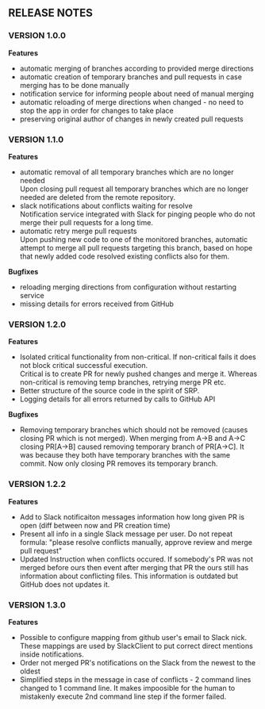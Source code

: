 ## RELEASE NOTES

### VERSION 1.0.0

**Features**
- automatic merging of branches according to provided merge directions
- automatic creation of temporary branches and pull requests in case merging has to be done manually
- notification service for informing people about need of manual merging
- automatic reloading of merge directions when changed - no need to stop the app in order for changes to take place
- preserving original author of changes in newly created pull requests


### VERSION 1.1.0

**Features**
- automatic removal of all temporary branches which are no longer needed  
  Upon closing pull request all temporary branches which are no longer needed are deleted from the remote repository.
- slack notifications about conflicts waiting for resolve  
  Notification service integrated with Slack for pinging people who do not merge their pull requests for a long time.
- automatic retry merge pull requests   
  Upon pushing new code to one of the monitored branches, automatic attempt to merge all pull requests targeting this branch, based on hope that newly added code resolved existing conflicts also for them.

**Bugfixes**
- reloading merging directions from configuration without restarting service
- missing details for errors received from GitHub


### VERSION 1.2.0

**Features**
- Isolated critical functionality from non-critical. If non-critical fails it does not block critical successful execution.  
  Critical is to create PR for newly pushed changes and merge it. Whereas non-critical is removing temp branches, retrying merge PR etc.
- Better structure of the source code in the spirit of SRP.
- Logging details for all errors returned by calls to GitHub API


**Bugfixes**
- Removing temporary branches which should not be removed (causes closing PR which is not merged).
  When merging from A->B and A->C closing PR[A->B] caused removing temporary branch of PR[A->C]. It was because they both have temporary branches with the same commit.
  Now only closing PR removes its temporary branch.


### VERSION 1.2.2

**Features**
- Add to Slack notificaiton messages information how long given PR is open (diff between now and PR creation time)
- Present all info in a single Slack message per user. Do not repeat formula: "please resolve conflicts manually, approve review and merge pull request"
- Updated Instruction when conflicts occured. 
If somebody's PR was not merged before ours then event after merging that PR the ours still has information about conflicting files. This information is outdated but GitHub does not updates it.


### VERSION 1.3.0

**Features**
- Possible to configure mapping from github user's email to Slack nick.
  These mappings are used by SlackClient to put correct direct mentions inside notifications.
- Order not merged PR's notifications on the Slack from the newest to the oldest
- Simplified steps in the message in case of conflicts - 2 command lines  changed to 1 command line. 
  It makes impoosible for the human to mistakenly execute 2nd command line step if the former failed.
  
